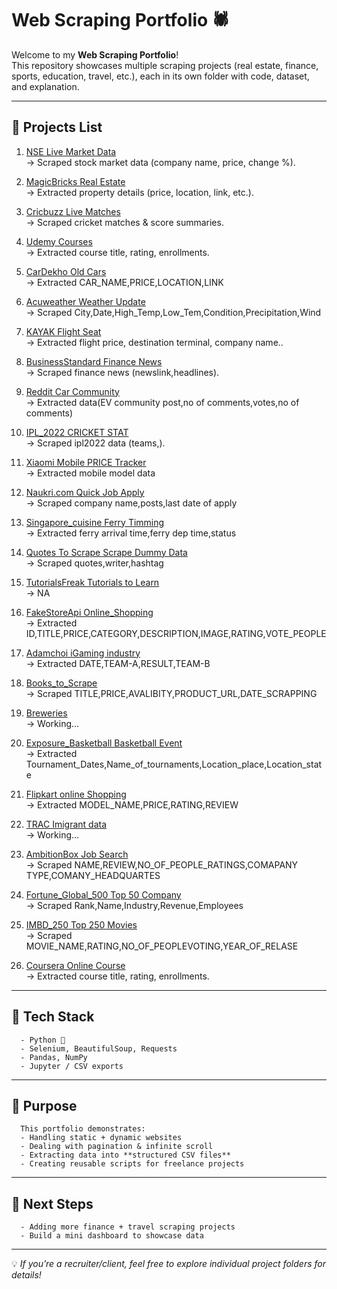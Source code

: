 # Web Scraping Portfolio 🕷️

Welcome to my **Web Scraping Portfolio**!  
This repository showcases multiple scraping projects (real estate, finance, sports, education, travel, etc.), each in its own folder with code, dataset, and explanation.

---

## 📌 Projects List
      
1. [NSE Live Market Data](./NSE/)  
   → Scraped stock market data (company name, price, change %).

2. [MagicBricks Real Estate](./MagicBricks/)  
   → Extracted property details (price, location, link, etc.).

3. [Cricbuzz Live Matches](./Cricbuzz.com/)  
   → Scraped cricket matches & score summaries.

4. [Udemy Courses](./udemy/)  
   → Extracted course title, rating, enrollments.

5. [CarDekho Old Cars](./CarDekho/)  
   → Extracted CAR_NAME,PRICE,LOCATION,LINK

6. [Acuweather Weather Update](./ACUWEATER/)  
   → Scraped City,Date,High_Temp,Low_Tem,Condition,Precipitation,Wind

7. [KAYAK Flight Seat](./KAYAK/)  
   → Extracted flight price, destination terminal, company name..

8. [BusinessStandard Finance News](./BusinessStandard/)  
   → Scraped finance news (newslink,headlines).

9. [Reddit Car Community](./Reddit/)  
   → Extracted data(EV community post,no of comments,votes,no of comments)

10. [IPL_2022 CRICKET STAT](./IPL_2022/)  
   → Scraped ipl2022 data (teams,).

11. [Xiaomi Mobile PRICE Tracker](./Xiaomi/)  
   → Extracted mobile model data

12. [Naukri.com Quick Job Apply](./Naukri.com/)  
   → Scraped company name,posts,last date of apply

13. [Singapore_cuisine Ferry Timming](./Singapore_cuisine/)  
   → Extracted ferry arrival time,ferry dep time,status

14. [Quotes To Scrape Scrape Dummy Data](./Quotes_to_Scrape/)  
   → Scraped quotes,writer,hashtag

15. [TutorialsFreak Tutorials to Learn](./TutorialsFreak/)  
   → NA

16. [FakeStoreApi Online_Shopping](./FakeStoreApi/)  
   → Extracted ID,TITLE,PRICE,CATEGORY,DESCRIPTION,IMAGE,RATING,VOTE_PEOPLE

17. [Adamchoi iGaming industry](./Adamchoi/)  
   → Extracted DATE,TEAM-A,RESULT,TEAM-B

18. [Books_to_Scrape](./Books_to_Scrape/)  
   → Scraped TITLE,PRICE,AVALIBITY,PRODUCT_URL,DATE_SCRAPPING

19. [Breweries](./Breweries/)  
   → Working...

20. [Exposure_Basketball Basketball Event](./Exposure_Basketball/)  
   → Extracted Tournament_Dates,Name_of_tournaments,Location_place,Location_state

21. [Flipkart online Shopping](./Flipkart/)  
   → Extracted MODEL_NAME,PRICE,RATING,REVIEW

22. [TRAC Imigrant data](./TRAC/)  
   → Working...

23. [AmbitionBox Job Search](./AmbitionBox/)  
   → Scraped NAME,REVIEW,NO_OF_PEOPLE_RATINGS,COMAPANY TYPE,COMANY_HEADQUARTES

24. [Fortune_Global_500 Top 50 Company](./Fortune_Global_500/)  
   → Scraped Rank,Name,Industry,Revenue,Employees

25. [IMBD_250 Top 250 Movies](./IMBd_250/)  
   → Scraped MOVIE_NAME,RATING,NO_OF_PEOPLEVOTING,YEAR_OF_RELASE

26. [Coursera Online Course](./Coursera/)  
   → Extracted course title, rating, enrollments.


---

## 🔧 Tech Stack
      - Python 🐍  
      - Selenium, BeautifulSoup, Requests  
      - Pandas, NumPy  
      - Jupyter / CSV exports  

---

## 🎯 Purpose
      This portfolio demonstrates:
      - Handling static + dynamic websites  
      - Dealing with pagination & infinite scroll  
      - Extracting data into **structured CSV files**  
      - Creating reusable scripts for freelance projects  

---

## 🚀 Next Steps
      - Adding more finance + travel scraping projects  
      - Build a mini dashboard to showcase data  

---

💡 *If you’re a recruiter/client, feel free to explore individual project folders for details!*
